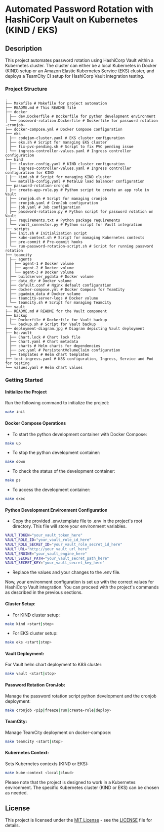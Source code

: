 # Automated Password Rotation with HashiCorp Vault on Kubernetes (KIND / EKS)

## Description

This project automates password rotation using HashiCorp Vault within a Kubernetes cluster.   The cluster can either be a local Kubernetes in Docker (KIND) setup or an Amazon Elastic Kubernetes Service (EKS) cluster, and deploys a TeamCity CI setup for HashiCorp Vault integration testing.

### Project Structure
```
.
├── Makefile # Makefile for project automation
├── README.md # This README file
├── docker
│ ├── dev.Dockerfile # Dockerfile for python development environment
│ └── password-rotation.Dockerfile # Dockerfile for password rotation -cronjob-
├── docker-compose.yml # Docker Compose configuration
├── eks
│ ├── codejam-cluster.yaml # EKS cluster configuration
│ ├── eks.sh # Script for managing EKS cluster
│ ├── fix-pvc-pending.sh # Script to fix PVC pending issue
│ └── ingress-controller-values.yaml # Ingress controller configuration
├── kind
│ ├── cluster-config.yaml # KIND cluster configuration
│ ├── ingress-controller-values.yaml # Ingress controller configuration for KIND
│ ├── kind.sh # Script for managing KIND cluster
│ └── metallb-config.yaml # MetalLB load balancer configuration
├── password-rotation-cronjob
│ ├── create-app-role.py # Python script to create an app role in Vault
│ ├── cronjob.sh # Script for managing cronjob
│ ├── cronjob.yaml # CronJob configuration
│ ├── job.yaml # Job configuration
│ ├── password-rotation.py # Python script for password rotation on Vault
│ ├── requirements.txt # Python package requirements
│ └── vault_connector.py # Python script for Vault integration
├── scripts
│ ├── init.sh # Initialization script
│ ├── kube-context.sh # Script for managing Kubernetes contexts
│ ├── pre-commit # Pre-commit hooks
│ └── run-password-rotation-script.sh # Script for running password rotation
├── teamcity
│ ├── agents
│ │ ├── agent-1 # Docker volume
│ │ ├── agent-2 # Docker volume
│ │ └── agent-3 # Docker volume
│ ├── buildserver_pgdata # Docker volume
│ ├── data_dir # Docker volume
│ ├── default.conf # Nginx default configuration
│ ├── docker-compose.yml # Docker Compose for TeamCity
│ ├── pgadmin_data # Docker volume
│ ├── teamcity-server-logs # Docker volume
│ └── teamcity.sh # Script for managing TeamCity
└── vault
├── README.md # README for the Vault component
├── backup
│ ├── Dockerfile # Dockerfile for Vault backup
│ └── backup.sh # Script for Vault backup
├── deployment-diagram.jpg # Diagram depicting Vault deployment
├── hc-vault
│ ├── Chart.lock # Chart lock file
│ ├── Chart.yaml # Chart metadata
│ ├── charts # Helm charts for dependencies
│ ├── pvc.yaml # PersistentVolumeClaim configuration
│ ├── templates # Helm chart templates
├── test-ingress.yaml # K8S configuration, Ingress, Service and Pod for testing
└── values.yaml # Helm chart values
```

### Getting Started

#### Initialize the Project

Run the following command to initialize the project:

```bash
make init
```

#### Docker Compose Operations

- To start the python development container with Docker Compose:
```bash
make up
```

- To stop the python development container:
```bash
make down
```

- To check the status of the development container:
```bash
make ps
```

- To access the development container:
```bash
make exec
```

#### Python Development Environment Configuration
- Copy the provided .env.template file to .env in the project's root directory. This file will store your environment variables.
```bash
VAULT_TOKEN="your_vault_token_here"
VAULT_ROLE_ID="your_vault_role_id_here"
VAULT_ROLE_SECRET_ID="your_vault_role_secret_id_here"
VAULT_URL="http://your_vault_url_here"
VAULT_ENGINE="your_vault_engine_here"
VAULT_SECRET_PATH="your_vault_secret_path_here"
VAULT_SECRET_KEY="your_vault_secret_key_here"
```
- Replace the values and your changes to the .env file.  

Now, your environment configuration is set up with the correct values for HashiCorp Vault integration. You can proceed with the project's commands as described in the previous sections.

#### Cluster Setup:
- For KIND cluster setup:
```bash
make kind <start|stop>
```

- For EKS cluster setup:
```bash
make eks <start|stop>
```

#### Vault Deployment:
For Vault helm chart deployment to K8S cluster:
```bash
make vault <start|stop>
```

#### Password Rotation CronJob:
Manage the password rotation script python development and the cronjob deployment:
```bash
make cronjob <pip|freeze|run|create-role|deploy>
```

#### TeamCity:
Manage TeamCity deployment on docker-compose:
```bash
make teamcity <start|stop>
```

#### Kubernetes Context:
Sets Kubernetes contexts (KIND or EKS):
```bash
make kube-context <local|cloud>
```

Please note that the project is designed to work in a Kubernetes environment. The specific Kubernetes cluster (KIND or EKS) can be chosen as needed.

## License

This project is licensed under the [MIT License](LICENSE) - see the [LICENSE](LICENSE) file for details.
